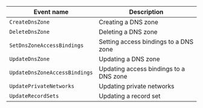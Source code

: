 | Event name | Description |
--- | ---
| `CreateDnsZone` | Creating a DNS zone |
| `DeleteDnsZone` | Deleting a DNS zone |
| `SetDnsZoneAccessBindings` | Setting access bindings to a DNS zone |
| `UpdateDnsZone` | Updating a DNS zone |
| `UpdateDnsZoneAccessBindings` | Updating access bindings to a DNS zone |
| `UpdatePrivateNetworks` | Updating private networks |
| `UpdateRecordSets` | Updating a record set |